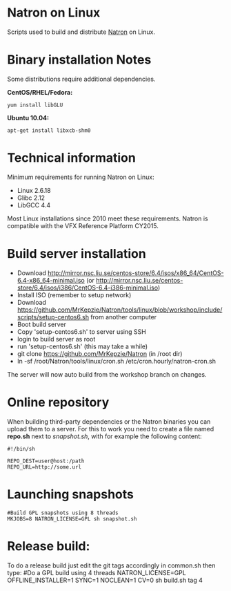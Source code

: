 Natron on Linux
===============

Scripts used to build and distribute [Natron](http://www.natron.fr) on Linux.

Binary installation Notes
=========================

Some distributions require additional dependencies.

**CentOS/RHEL/Fedora:**

```
yum install libGLU
```

**Ubuntu 10.04:**

```
apt-get install libxcb-shm0
```

Technical information
=====================

Minimum requirements for running Natron on Linux:

- Linux 2.6.18
- Glibc 2.12
- LibGCC 4.4

Most Linux installations since 2010 meet these requirements. Natron is compatible with the VFX Reference Platform CY2015.

Build server installation
=========================

 * Download http://mirror.nsc.liu.se/centos-store/6.4/isos/x86_64/CentOS-6.4-x86_64-minimal.iso (or http://mirror.nsc.liu.se/centos-store/6.4/isos/i386/CentOS-6.4-i386-minimal.iso)
 * Install ISO (remember to setup network)
 * Download https://github.com/MrKepzie/Natron/tools/linux/blob/workshop/include/scripts/setup-centos6.sh from another computer
 * Boot build server
 * Copy 'setup-centos6.sh' to server using SSH
 * login to build server as root
 * run 'setup-centos6.sh' (this may take a while)
 * git clone https://github.com/MrKepzie/Natron (in /root dir)
 * ln -sf /root/Natron/tools/linux/cron.sh /etc/cron.hourly/natron-cron.sh

The server will now auto build from the workshop branch on changes.

Online repository
==================

When building third-party dependencies or the Natron binaries you can upload them to a server. 
For this to work you need to create a file named **repo.sh** next to *snapshot.sh*, with for example the following content:

    #!/bin/sh

    REPO_DEST=user@host:/path
    REPO_URL=http://some.url

Launching snapshots
===================
	
    #Build GPL snapshots using 8 threads
    MKJOBS=8 NATRON_LICENSE=GPL sh snapshot.sh

Release build:
===============

To do a release build just edit the git tags accordingly in common.sh  then type:
	#Do a GPL build using 4 threads
	NATRON_LICENSE=GPL OFFLINE_INSTALLER=1 SYNC=1 NOCLEAN=1 CV=0 sh build.sh tag 4

